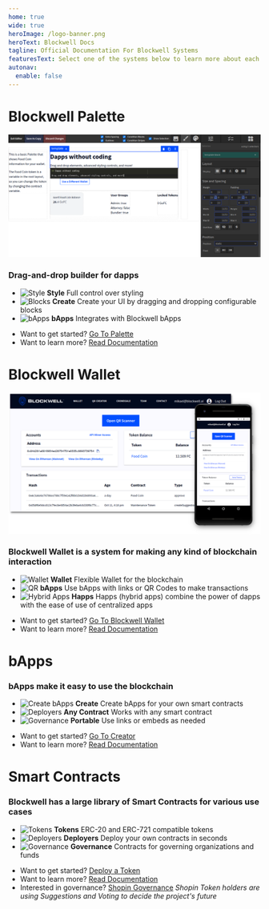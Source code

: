 ```yaml
---
home: true
wide: true
heroImage: /logo-banner.png
heroText: Blockwell Docs
tagline: Official Documentation For Blockwell Systems
featuresText: Select one of the systems below to learn more about each one, or use the main navigation.
autonav:
  enable: false
---
```


<div class="home-section">
<div class="home-section-inner">

# Blockwell Palette

<div class="screenshot">

![Blockwell Palette](./palette/img/palette-editor-screenshot.png)

</div>

### Drag-and-drop builder for dapps

<div class="features">

- ![Style](/icons/brush.svg) **Style** Full control over styling
- ![Blocks](/icons/blocks.svg) **Create** Create your UI by dragging and dropping configurable blocks
- ![bApps](/icons/qr.svg) **bApps** Integrates with Blockwell bApps
    
</div>
    
<div class="buttons">

- Want to get started? [Go To Palette](https://app.blockwell.ai/palette2)
- Want to learn more? [Read Documentation](./palette/introduction.md)

</div>

</div></div>

<div class="home-section">
<div class="home-section-inner">

# Blockwell Wallet

<div class="screenshot">

![Blockwell Wallet](./wallet/img/web-wallet-screenshot.png)

</div>

### Blockwell Wallet is a system for making any kind of blockchain interaction

<div class="features">

- ![Wallet](/icons/wallet.svg) **Wallet** Flexible Wallet for the blockchain
- ![QR](/icons/qr.svg) **bApps** Use bApps with links or QR Codes to make transactions
- ![Hybrid Apps](/icons/embed-code.svg) **Happs** Happs (hybrid apps) combine the power of dapps with the 
    ease of use of centralized apps
    
</div>
    
<div class="buttons">

- Want to get started? [Go To Blockwell Wallet](https://app.blockwell.ai)
- Want to learn more? [Read Documentation](wallet/README.md)

</div>

</div></div>

<div class="home-section">
<div class="home-section-inner">

# bApps

### bApps make it easy to use the blockchain

<div class="features">

- ![Create bApps](/icons/qr.svg) **Create** Create bApps for your own smart contracts
- ![Deployers](/icons/embed-code.svg) **Any Contract** Works with any smart contract 
- ![Governance](/icons/smart-donation.svg) **Portable** Use links or embeds as needed
    
</div>
    
<div class="buttons">

- Want to get started? [Go To Creator](https://app.blockwell.ai/creator)
- Want to learn more? [Read Documentation](./wallet/bapps.md)

</div>

</div></div>

<div class="home-section">
<div class="home-section-inner">

# Smart Contracts

### Blockwell has a large library of Smart Contracts for various use cases

<div class="features">

- ![Tokens](/icons/token-creator.svg) **Tokens** ERC-20 and ERC-721 compatible tokens
- ![Deployers](/icons/embed-code.svg) **Deployers** Deploy your own contracts in seconds 
- ![Governance](/icons/smart-license.svg) **Governance** Contracts for governing organizations and funds
    
</div>
    
<div class="buttons">

- Want to get started? [Deploy a Token](https://app.blockwell.ai/rks1rq)
- Want to learn more? [Read Documentation](contracts/blockwell-contracts.md)
- Interested in governance? [Shopin Governance](https://app.blockwell.ai/suggestions/shopin)
    *Shopin Token holders are using Suggestions and Voting to decide the project's future*

</div>

</div></div>
